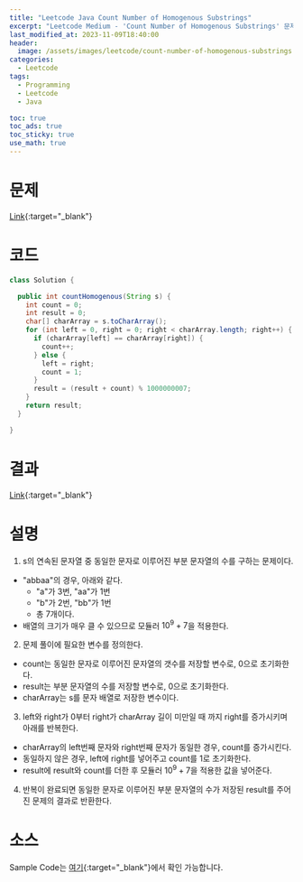 ```yaml
---
title: "Leetcode Java Count Number of Homogenous Substrings"
excerpt: "Leetcode Medium - 'Count Number of Homogenous Substrings' 문제 Java 풀이"
last_modified_at: 2023-11-09T18:40:00
header:
  image: /assets/images/leetcode/count-number-of-homogenous-substrings.png
categories:
  - Leetcode
tags:
  - Programming
  - Leetcode
  - Java

toc: true
toc_ads: true
toc_sticky: true
use_math: true
---
```

# 문제
[Link](https://leetcode.com/problems/count-number-of-homogenous-substrings){:target="_blank"}

# 코드
```java
class Solution {

  public int countHomogenous(String s) {
    int count = 0;
    int result = 0;
    char[] charArray = s.toCharArray();
    for (int left = 0, right = 0; right < charArray.length; right++) {
      if (charArray[left] == charArray[right]) {
        count++;
      } else {
        left = right;
        count = 1;
      }
      result = (result + count) % 1000000007;
    }
    return result;
  }

}
```

# 결과
[Link](https://leetcode.com/problems/count-number-of-homogenous-substrings/submissions/1095109101/){:target="_blank"}

# 설명
1. s의 연속된 문자열 중 동일한 문자로 이루어진 부분 문자열의 수를 구하는 문제이다.
- "abbaa"의 경우, 아래와 같다.
  - "a"가 3번, "aa"가 1번
  - "b"가 2번, "bb"가 1번
  - 총 7개이다.
- 배열의 크기가 매우 클 수 있으므로 모듈러 $10^9 + 7$을 적용한다.

2. 문제 풀이에 필요한 변수를 정의한다.
- count는 동일한 문자로 이루어진 문자열의 갯수를 저장할 변수로, 0으로 초기화한다.
- result는 부분 문자열의 수를 저장할 변수로, 0으로 초기화한다.
- charArray는 s를 문자 배열로 저장한 변수이다.

3. left와 right가 0부터 right가 charArray 길이 미만일 때 까지 right를 증가시키며 아래를 반복한다.
- charArray의 left번째 문자와 right번째 문자가 동일한 경우, count를 증가시킨다.
- 동일하지 않은 경우, left에 right를 넣어주고 count를 1로 초기화한다.
- result에 result와 count를 더한 후 모듈러 $10^9 + 7$을 적용한 값을 넣어준다.

4. 반복이 완료되면 동일한 문자로 이루어진 부분 문자열의 수가 저장된 result를 주어진 문제의 결과로 반환한다.

# 소스
Sample Code는 [여기](https://github.com/GracefulSoul/leetcode/blob/master/src/main/java/gracefulsoul/problems/CountNumberOfHomogenousSubstrings.java){:target="_blank"}에서 확인 가능합니다.